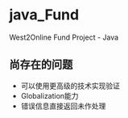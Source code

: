# java_Fund
West2Online Fund Project - Java

## 尚存在的问题
- 可以使用更高级的技术实现验证
- Globalization能力
- 错误信息直接返回未作处理
